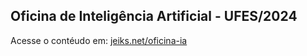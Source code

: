 ## Oficina de Inteligência Artificial - UFES/2024

Acesse o contéudo em: [jeiks.net/oficina-ia](https://jeiks.net/oficina-ia)
